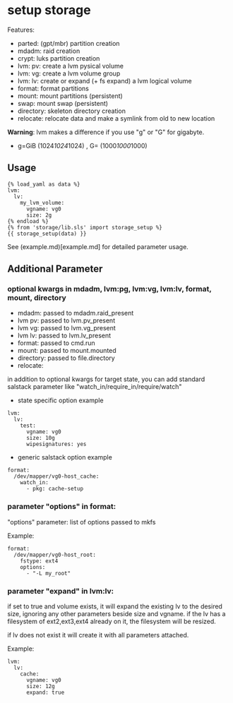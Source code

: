 # setup storage

Features:
 * parted:      (gpt/mbr) partition creation
 * mdadm:       raid creation
 * crypt:       luks partition creation
 * lvm: pv:     create a lvm pysical volume
 * lvm: vg:     create a lvm volume group
 * lvm: lv:     create or expand (+ fs expand) a lvm logical volume
 * format:      format partitions
 * mount:       mount partitions (persistent)
 * swap:        mount swap (persistent)
 * directory:   skeleton directory creation
 * relocate:    relocate data and make a symlink from old to new location

**Warning**: lvm makes a difference if you use "g" or "G" for gigabyte.
  * g=GiB (1024*1024*1024) , G= (1000*1000*1000)

## Usage

```
{% load_yaml as data %}
lvm:
  lv:
    my_lvm_volume:
      vgname: vg0
      size: 2g
{% endload %}
{% from 'storage/lib.sls' import storage_setup %}
{{ storage_setup(data) }}
```

See (example.md)[example.md] for detailed parameter usage.


## Additional Parameter

### optional kwargs in mdadm, lvm:pg, lvm:vg, lvm:lv, format, mount, directory

+ mdadm:  passed to mdadm.raid_present
+ lvm pv: passed to lvm.pv_present
+ lvm vg: passed to lvm.vg_present
+ lvm lv: passed to lvm.lv_present
+ format: passed to cmd.run
+ mount:  passed to mount.mounted
+ directory: passed to file.directory
+ relocate: 


in addition to optional kwargs for target state, 
you can add standard salstack parameter like "watch_in/require_in/require/watch" 


+ state specific option example

```
lvm:
  lv:
    test:
      vgname: vg0
      size: 10g
      wipesignatures: yes
```

+ generic salstack option example

```
format:
  /dev/mapper/vg0-host_cache:
    watch_in: 
      - pkg: cache-setup
```

### parameter "options" in format:

"options" parameter: list of options passed to mkfs

Example:

```
format:
  /dev/mapper/vg0-host_root:
    fstype: ext4
    options:
      - "-L my_root"
```

### parameter "expand" in lvm:lv:

if set to true and volume exists,
  it will expand the existing lv to the desired size,
  ignoring any other parameters beside size and vgname.
  if the lv has a filesystem of ext2,ext3,ext4 already on it,
  the filesystem will be resized.

if lv does not exist it will create it with all parameters attached.
    
Example:

```
lvm:
  lv:
    cache:
      vgname: vg0
      size: 12g
      expand: true
```
